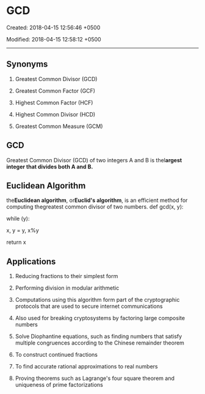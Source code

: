 # GCD

Created: 2018-04-15 12:56:46 +0500

Modified: 2018-04-15 12:58:12 +0500

---

## Synonyms

1. Greatest Common Divisor (GCD)

2. Greatest Common Factor (GCF)

3. Highest Common Factor (HCF)

4. Highest Common Divisor (HCD)

5. Greatest Common Measure (GCM)

## GCD

Greatest Common Divisor (GCD) of two integers A and B is thel**argest integer that divides both A and B.**

## Euclidean Algorithm

the**Euclidean algorithm**, or**Euclid's algorithm**, is an efficient method for computing thegreatest common divisor of two numbers.
def gcd(x, y):

while (y):

x, y = y, x%y

return x

## Applications

1. Reducing fractions to their simplest form

2. Performing division in modular arithmetic

3. Computations using this algorithm form part of the cryptographic protocols that are used to secure internet communications

4. Also used for breaking cryptosystems by factoring large composite numbers

5. Solve Diophantine equations, such as finding numbers that satisfy multiple congruences according to the Chinese remainder theorem

6. To construct continued fractions

7. To find accurate rational approximations to real numbers

8. Proving theorems such as Lagrange's four square theorem and uniqueness of prime factorizations
